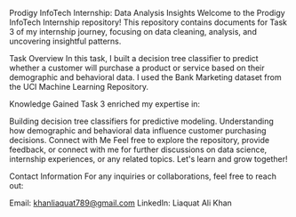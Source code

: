 Prodigy InfoTech Internship: Data Analysis Insights
Welcome to the Prodigy InfoTech Internship repository! This repository contains documents for Task 3 of my internship journey, focusing on data cleaning, analysis, and uncovering insightful patterns.

Task Overview
In this task, I built a decision tree classifier to predict whether a customer will purchase a product or service based on their demographic and behavioral data. I used the Bank Marketing dataset from the UCI Machine Learning Repository.

Knowledge Gained
Task 3 enriched my expertise in:

Building decision tree classifiers for predictive modeling.
Understanding how demographic and behavioral data influence customer purchasing decisions.
Connect with Me
Feel free to explore the repository, provide feedback, or connect with me for further discussions on data science, internship experiences, or any related topics. Let's learn and grow together!

Contact Information
For any inquiries or collaborations, feel free to reach out:

Email: khanliaquat789@gmail.com
LinkedIn: Liaquat Ali Khan
